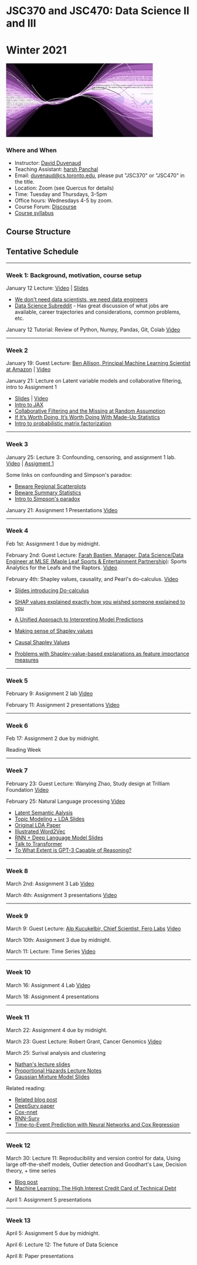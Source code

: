 # JSC370 and JSC470: Data Science II and III
# Winter 2021

<img src="assets/datascience.png" width="400">

### Where and When
* Instructor: [David Duvenaud](http://www.cs.toronto.edu/~duvenaud)
* Teaching Assistant: [harsh Panchal](https://www.linkedin.com/in/harsh-panchal-618260151)
* Email: <duvenaud@cs.toronto.edu>, please put "JSC370" or "JSC470" in the title.
* Location: Zoom (see Quercus for details)
* Time: Tuesday and Thursdays, 3-5pm
* Office hours: Wednesdays 4-5 by zoom.
* Course Forum: [Discourse](https://bb-2021-01.teach.cs.toronto.edu/c/jsc370)
* [Course syllabus](syllabus.pdf)

## Course Structure


## Tentative Schedule
---
### Week 1: Background, motivation, course setup

January 12 Lecture:
[Video](https://play.library.utoronto.ca/9ac9b25727a49764c13ad038400c32f8) | [Slides](lectures/lec1.pdf)

  - [We don't need data scientists, we need data engineers](https://news.ycombinator.com/item?id=25775872)
  - [Data Science Subreddit](https://www.reddit.com/r/datascience/) - Has great discussion of what jobs are available, career trajectories and considerations, common problems, etc.
  
  
January 12 Tutorial: Review of Python, Numpy, Pandas, Git, Colab
[Video](https://play.library.utoronto.ca/ff44be69e8e5f022da9f587e1ac457b5)

***
### Week 2 

January 19: Guest Lecture: [Ben Allison, Principal Machine Learning Scientist at Amazon](https://www.linkedin.com/in/ben-allison-2b881458/?originalSubdomain=uk) | [Video](https://play.library.utoronto.ca/e8aa287ea9fe2fbb90c6489077c4588f)

January 21: Lecture on Latent variable models and collaborative filtering, intro to Assignment 1
 - [Slides](lectures/lec2.pdf) | [Video](https://play.library.utoronto.ca/6f3f406963e6cfd5c8f2b60b620385b5)
 - [Intro to JAX](https://colinraffel.com/blog/you-don-t-know-jax.html)
 - [Collaborative Filtering and the Missing at Random Assumption](https://arxiv.org/abs/1206.5267)
 - [If It’s Worth Doing, It’s Worth Doing With Made-Up Statistics](https://slatestarcodex.com/2013/05/02/if-its-worth-doing-its-worth-doing-with-made-up-statistics/)
 - [Intro to probabilistic matrix factorization](https://towardsdatascience.com/probabilistic-matrix-factorization-b7852244a321)

***
### Week 3

January 25: Lecture 3: Confounding, censoring, and assignment 1 lab.  [Video](https://play.library.utoronto.ca/85b2043bfbcd0ea1a69967c10ea4951c) | [Assigment 1](https://drive.google.com/file/d/1tyIy_zP8_rKoLBxFSIjgBw5wo2CTKrRo/view?usp=sharing)

Some links on confounding and Simpson's paradox:
 - [Beware Regional Scatterplots](https://slatestarcodex.com/2016/04/02/beware-regional-scatterplots/)
 - [Beware Summary Statistics](https://slatestarcodex.com/2015/05/19/beware-summary-statistics/)
 - [Intro to Simpson's paradox](https://towardsdatascience.com/simpsons-paradox-how-to-prove-two-opposite-arguments-using-one-dataset-1c9c917f5ff9)

January 21: Assignment 1 Presentations [Video](https://play.library.utoronto.ca/badf6257e5dee680e54d4a75db185bc8)

***
### Week 4

Feb 1st: Assignment 1 due by midnight.

February 2nd: Guest Lecture: [Farah Bastien, Manager, Data Science/Data Engineer at MLSE (Maple Leaf Sports & Entertainment Partnership)](https://www.linkedin.com/in/farahbastien/?originalSubdomain=ca): Sports Analytics for the Leafs and the Raptors. [Video](https://play.library.utoronto.ca/f528b2c0772e5ed05dee6ad27a25126f)

February 4th: Shapley values, causality, and Pearl's do-calculus. [Video](https://play.library.utoronto.ca/eec9e86d463adec4e535687f9a512e32)

 - [Slides introducing Do-calculus](https://www.cs.ubc.ca/labs/lci/mlrg/slides/doCalc.pdf)

 - [SHAP values explained exactly how you wished someone explained to you](https://towardsdatascience.com/shap-explained-the-way-i-wish-someone-explained-it-to-me-ab81cc69ef30)
 - [A Unified Approach to Interpreting Model Predictions](https://arxiv.org/abs/1705.07874)
 - [Making sense of Shapley values](https://towardsdatascience.com/making-sense-of-shapley-values-dc67a8e4c5e8)
 - [Causal Shapley Values](https://arxiv.org/abs/2011.01625)
 - [Problems with Shapley-value-based explanations as feature importance
measures](http://proceedings.mlr.press/v119/kumar20e/kumar20e.pdf)


***
### Week 5

February 9: Assignment 2 lab [Video](https://play.library.utoronto.ca/cf85f578b8a08921a1e38d70bf9a76e3)


February 11: Assignment 2 presentations [Video](https://play.library.utoronto.ca/0814e9dea30a4b6e375ea17c7f39931e)

***
### Week 6 

Feb 17: Assignment 2 due by midnight.

Reading Week

***
### Week 7

February 23: Guest Lecture: Wanying Zhao, Study design at Trilliam Foundation [Video](https://play.library.utoronto.ca/8173bdfd15bef2dcb680b7c6973b7d50)

February 25: Natural Language processing [Video](https://play.library.utoronto.ca/578a8dc55e4364f50c35e8547fee787d)
 - [Latent Semantic Aalysis](https://en.wikipedia.org/wiki/Latent_semantic_analysis)
 - [Topic Modeling + LDA Slides](https://www.cs.cmu.edu/~mgormley/courses/10701-f16/slides/lecture20-topic-models.pdf)
 - [Original LDA Paper](https://jmlr.org/papers/volume3/blei03a/blei03a.pdf)
 - [Illustrated Word2Vec](https://jalammar.github.io/illustrated-word2vec/)
 - [RNN + Deep Language Model Slides](http://cs231n.stanford.edu/slides/2018/cs231n_2018_lecture10.pdf)
 - [Talk to Transformer](https://app.inferkit.com/demo)
 - [To What Extent is GPT-3 Capable of Reasoning?](https://www.lesswrong.com/posts/L5JSMZQvkBAx9MD5A/to-what-extent-is-gpt-3-capable-of-reasoning)


***
### Week 8

March 2nd: Assignment 3 Lab [Video](https://play.library.utoronto.ca/bacc6a397cf2a28a24e42c7507e98f37)

March 4th: Assignment 3 presentations [Video](https://play.library.utoronto.ca/1d11ee6c397775bdd7d694586ffdf24b)

***
### Week 9

March 9: Guest Lecture: [Alp Kucukelbir, Chief Scientist, Fero Labs](https://www.proditus.com/) [Video](https://play.library.utoronto.ca/22cba9ced54676d7dc8c1343db51e574)

March 10th: Assignment 3 due by midnight.

March 11: Lecture: Time Series [Video](https://play.library.utoronto.ca/c346a6972624404d689c715770f7dc87)

***
### Week 10

March 16: Assignment 4 Lab [Video](https://play.library.utoronto.ca/b701c477d58e3e6608e1ad3fd43b97a9)


March 18: Assignment 4 presentations


***
### Week 11

March 22: Assignment 4 due by midnight.

March 23: Guest Lecture: Robert Grant, Cancer Genomics [Video](https://play.library.utoronto.ca/f0238765cf9d33b07a40de5a6eb6b94f)

March 25: Surival analysis and clustering
 - [Nathan's lecture slides](2020/jsc370_classforA2ver1.1.pdf)
 - [Proportional Hazards Lecture Notes](https://www.math.ucsd.edu/~rxu/math284/slect5.pdf)
 - [Gaussian Mixture Model Slides](https://www.cs.cmu.edu/~epxing/Class/10708-15/slides/lecture8-EM.pdf)


Related reading:

 - [Related blog post](https://towardsdatascience.com/deep-learning-for-survival-analysis-fdd1505293c9)
 - [DeepSurv paper](https://bmcmedresmethodol.biomedcentral.com/articles/10.1186/s12874-018-0482-1)
 - [Cox-nnet](https://journals.plos.org/ploscompbiol/article?id=10.1371/journal.pcbi.1006076)
 - [RNN-Surv](http://medianetlab.ee.ucla.edu/papers/RNN_SURV.pdf)
 - [Time-to-Event Prediction with Neural Networks and Cox Regression](https://jmlr.org/papers/volume20/18-424/18-424.pdf)

***
### Week 12

March 30: Lecture 11: Reproducibility and version control for data, Using large off-the-shelf models, Outlier detection and Goodhart's Law, Decision theory, + time series

 - [Blog post](https://towardsdatascience.com/unintended-consequences-and-goodharts-law-68d60a94705c)
 - [Machine Learning: The High Interest Credit Card of Technical Debt](https://research.google/pubs/pub43146/)


April 1: Assignment 5 presentations

***
### Week 13

April 5: Assignment 5 due by midnight.

April 6: Lecture 12: The future of Data Science

April 8: Paper presentations

